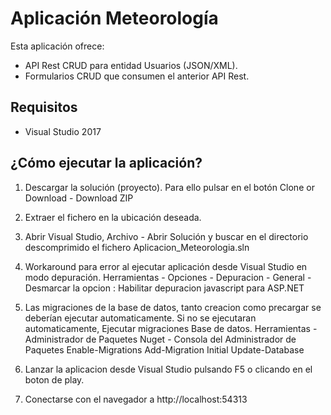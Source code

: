 # Aplicación Meteorología

Esta aplicación ofrece:
- API Rest CRUD para entidad Usuarios (JSON/XML).
- Formularios CRUD que consumen el anterior API Rest.

 ## Requisitos
 - Visual Studio 2017

## ¿Cómo ejecutar la aplicación?

 1. Descargar la solución (proyecto). Para ello pulsar en el botón Clone or Download - Download ZIP
 2. Extraer el fichero en la ubicación deseada.
 3. Abrir Visual Studio, Archivo - Abrir Solución y buscar en el directorio descomprimido el fichero Aplicacion_Meteorologia.sln
 4. Workaround para error al ejecutar aplicación desde Visual Studio en modo depuración.
    Herramientas - Opciones - Depuracion - General - Desmarcar la opcion : Habilitar depuracion javascript para ASP.NET
 5. Las migraciones de la base de datos, tanto creacion como precargar se deberían ejecutar automaticamente. Si no se ejecutaran automaticamente, Ejecutar migraciones Base de datos.
 Herramientas - Administrador de Paquetes Nuget - Consola del Administrador de Paquetes
    Enable-Migrations
    Add-Migration Initial
    Update-Database


 6. Lanzar la aplicacion desde Visual Studio pulsando F5 o clicando en el boton de play.
 7. Conectarse con el navegador a http://localhost:54313